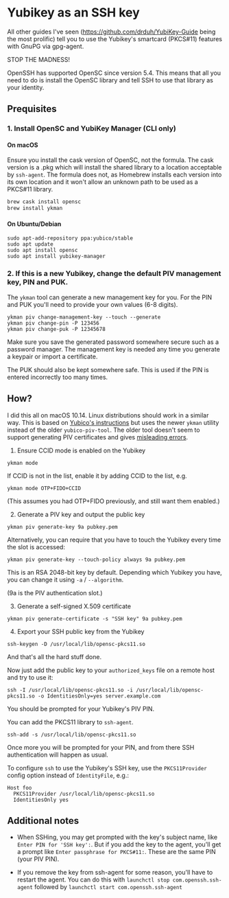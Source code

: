 # Yubikey as an SSH key

All other guides I've seen (https://github.com/drduh/YubiKey-Guide being the most prolific) tell you to use the Yubikey's smartcard (PKCS#11) features with GnuPG via gpg-agent.

STOP THE MADNESS!

OpenSSH has supported OpenSC since version 5.4. This means that all you need to do is install the OpenSC library and tell SSH to use that library as your identity.

## Prequisites

### 1. Install OpenSC and YubiKey Manager (CLI only)

#### On macOS
Ensure you install the cask version of OpenSC, not the formula. The cask version is a .pkg which will install the shared library to a location acceptable by `ssh-agent`. The formula does not, as Homebrew installs each version into its own location and it won't allow an unknown path to be used as a PKCS#11 library.

```sh
brew cask install opensc
brew install ykman   
```

#### On Ubuntu/Debian
```
sudo apt-add-repository ppa:yubico/stable
sudo apt update
sudo apt install opensc
sudo apt install yubikey-manager
```

### 2. If this is a new Yubikey, change the default PIV management key, PIN and PUK.

The `ykman` tool can generate a new management key for you. For the PIN and PUK you'll need to provide your own values (6-8 digits).

```
ykman piv change-management-key --touch --generate
ykman piv change-pin -P 123456
ykman piv change-puk -P 12345678
```

Make sure you save the generated password somewhere secure such as a password manager. The management key is needed any time you generate a keypair or import a certificate.

The PUK should also be kept somewhere safe. This is used if the PIN is entered incorrectly too many times.

## How?

I did this all on macOS 10.14. Linux distributions should work in a similar way. This is based on [Yubico's instructions](https://developers.yubico.com/PIV/Guides/SSH_with_PIV_and_PKCS11.html) but uses the newer `ykman` utility instead of the older `yubico-piv-tool`. The older tool doesn't seem to support generating PIV certificates and gives [misleading errors](https://github.com/Yubico/yubico-piv-tool/issues/153).


1. Ensure CCID mode is enabled on the Yubikey

```
ykman mode
```

If CCID is not in the list, enable it by adding CCID to the list, e.g.

```
ykman mode OTP+FIDO+CCID
```

(This assumes you had OTP+FIDO previously, and still want them enabled.)

2. Generate a PIV key and output the public key

```
ykman piv generate-key 9a pubkey.pem
```

Alternatively, you can require that you have to touch the Yubikey every time the slot is accessed:

```
ykman piv generate-key --touch-policy always 9a pubkey.pem
```

This is an RSA 2048-bit key by default. Depending which Yubikey you have, you can change it using `-a` / `--algorithm`.

(9a is the PIV authentication slot.)

3. Generate a self-signed X.509 certificate

```
ykman piv generate-certificate -s "SSH key" 9a pubkey.pem
```

4. Export your SSH public key from the Yubikey

```
ssh-keygen -D /usr/local/lib/opensc-pkcs11.so
```

And that's all the hard stuff done. 

Now just add the public key to your `authorized_keys` file on a remote host and try to use it:

```
ssh -I /usr/local/lib/opensc-pkcs11.so -i /usr/local/lib/opensc-pkcs11.so -o IdentitiesOnly=yes server.example.com
```

You should be prompted for your Yubikey's PIV PIN.

You can add the PKCS11 library to `ssh-agent`.

```
ssh-add -s /usr/local/lib/opensc-pkcs11.so
```

Once more you will be prompted for your PIN, and from there SSH authentication will happen as usual.

To configure `ssh` to use the Yubikey's SSH key, use the `PKCS11Provider` config option instead of `IdentityFile`, e.g.:

```
Host foo
  PKCS11Provider /usr/local/lib/opensc-pkcs11.so
  IdentitiesOnly yes
````

## Additional notes

- When SSHing, you may get prompted with the key's subject name, like `Enter PIN for 'SSH key':`. But if you add the key to the agent, you'll get a prompt like `Enter passphrase for PKCS#11:`. These are the same PIN (your PIV PIN).

- If you remove the key from ssh-agent for some reason, you'll have to restart the agent. You can do this with `launchctl stop com.openssh.ssh-agent` followed by `launchctl start com.openssh.ssh-agent`

